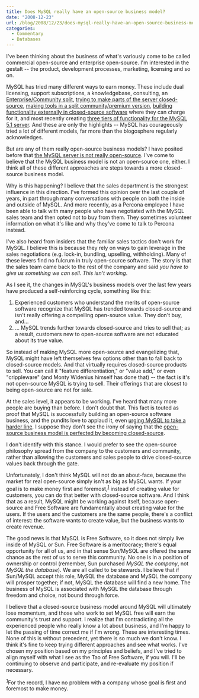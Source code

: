 ```yaml
---
title: Does MySQL really have an open-source business model?
date: "2008-12-23"
url: /blog/2008/12/23/does-mysql-really-have-an-open-source-business-model/
categories:
  - Commentary
  - Databases
---
```

I've been thinking about the business of what's variously come to be called commercial open-source and enterprise open-source. I'm interested in the gestalt -- the product, development processes, marketing, licensing and so on.

MySQL has tried many different ways to earn money. These include dual licensing, support subscriptions, a knowledgebase, consulting, an [Enterprise/Community split][1], [trying to make parts of the server closed-source][2], [making tools in a split community/premium version][3], [building functionality externally in closed-source software][4] where they can charge for it, and most recently creating [three tiers of functionality for the MySQL 5.1 server][5]. And these are only the highlights -- MySQL has courageously tried a lot of different models, far more than the blogosphere regularly acknowledges.

But are any of them really open-source business models? I have posited before that [the MySQL server is not really open-source][6]. I've come to believe that the MySQL business model is not an open-source one, either. I think all of these different approaches are steps towards a more closed-source business model.

Why is this happening? I believe that the sales department is the strongest influence in this direction. I've formed this opinion over the last couple of years, in part through many conversations with people on both the inside and outside of MySQL. And more recently, as a Percona employee I have been able to talk with many people who have negotiated with the MySQL sales team and then opted not to buy from them. They sometimes volunteer information on what it's like and why they've come to talk to Percona instead.

I've also heard from insiders that the familiar sales tactics don't work for MySQL. I believe this is because they rely on ways to gain leverage in the sales negotiations (e.g. lock-in, bundling, upselling, withholding). Many of these levers find no fulcrum in truly open-source software. The story is that the sales team came back to the rest of the company and said *you have to give us something we can sell. This isn't working*.

As I see it, the changes in MySQL's business models over the last few years have produced a self-reinforcing cycle, something like this:

1.  Experienced customers who understand the merits of open-source software recognize that MySQL has trended towards closed-source and isn't really offering a compelling open-source value. They don't buy, and&#8230;
2.  &#8230; MySQL trends further towards closed-source and tries to sell that; as a result, customers new to open-source software are not educated about its true value.

So instead of making MySQL more open-source and evangelizing that, MySQL might have left themselves few options other than to fall back to closed-source models. And that virtually requires closed-source products to sell. You can call it "feature differentiation," or "value add," or even "crippleware" (and Monty Widenius himself has done that) -- the fact is it's not open-source MySQL is trying to sell. Their offerings that are closest to being open-source are not for sale.

At the sales level, it appears to be working. I've heard that many more people are buying than before. I don't doubt that. This fact is touted as proof that MySQL is successfully building an open-source software business, and the pundits love to applaud it, even [urging MySQL to take a harder line][7]. I suppose they don't see the irony of saying that the [open-source business model is perfected by becoming closed-source][8].

I don't identify with this stance. I would prefer to see the open-source philosophy spread from the company to the customers and community, rather than allowing the customers and sales people to drive closed-source values back through the gate.

Unfortunately, I don't think MySQL will not do an about-face, because the market for real open-source simply isn't as big as MySQL wants. If your goal is to make money first and foremost,<sup>[1]</sup> instead of creating value for customers, you can do that better with closed-source software. And I think that as a result, MySQL might be working against itself, because open-source and Free Software are fundamentally about creating value for the users. If the users and the customers are the same people, there's a conflict of interest: the software wants to create value, but the business wants to create revenue.

The good news is that MySQL is Free Software, so it does not simply live inside of MySQL or Sun. Free Software is a meritocracy; there's equal opportunity for all of us, and in that sense Sun/MySQL are offered the same chance as the rest of us to serve this community. No one is in a position of ownership or control (remember, Sun purchased *MySQL the company*, not *MySQL the database*). We are all called to be stewards. I believe that if Sun/MySQL accept this role, MySQL the database and MySQL the company will prosper together; if not, MySQL the database will find a new home. The business of MySQL is associated with MySQL the database through freedom and choice, not bound through force.

I believe that a closed-source business model around MySQL will ultimately lose momentum, and those who work to set MySQL free will earn the community's trust and support. I realize that I'm contradicting all the experienced people who really know a lot about business, and I'm happy to let the passing of time correct me if I'm wrong.
These are interesting times. None of this is without precedent, yet there is so much we don't know. I think it's fine to keep trying different approaches and see what works. I've chosen my position based on my principles and beliefs, and I've tried to align myself with what I see as the Tao of Free Software, if you will. I'll be continuing to observe and participate, and re-evaluate my position if necessary.

<sup>[1]</sup>For the record, I have no problem with a company whose goal is first and foremost to make money.

 [1]: http://www.xaprb.com/blog/2007/08/12/what-would-make-me-buy-mysql-enterprise/
 [2]: http://developers.slashdot.org/developers/08/05/06/2125235.shtml
 [3]: http://dev.mysql.com/workbench/?p=13
 [4]: http://www.xaprb.com/blog/2008/11/20/an-alternative-to-the-mysql-query-analyzer/
 [5]: http:/http://www.xaprb.com/blogs.mysql.com/kaj/2008/12/01/mysql-51-release-schedule/
 [6]: http://www.xaprb.com/blog/2008/05/14/mysql-free-software-but-not-open-source/
 [7]: http://news.cnet.com/8301-13505_3-10122963-16.html
 [8]: http://weblog.infoworld.com/openresource/archives/2008/12/the_cost_of_dev.html
